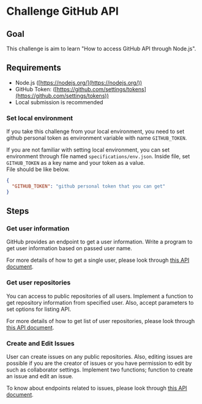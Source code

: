 # Challenge GitHub API

## Goal
This challenge is aim to learn "How to access GitHub API through Node.js".

## Requirements
- Node.js ([https://nodejs.org/](https://nodejs.org/))
- GitHub Token: ([https://github.com/settings/tokens](https://github.com/settings/tokens))
- Local submission is recommended

### Set local environment

If you take this challenge from your local environment, you need to set github personal token as environment variable with name `GITHUB_TOKEN`.

If you are not familiar with setting local environment, you can set environment through file named `specifications/env.json`. Inside file, set `GITHUB_TOKEN` as a key name and your token as a value.  
File should be like below.

```json
{
  "GITHUB_TOKEN": "github personal token that you can get"
}
```

## Steps
### Get user information
GitHub provides an endpoint to get a user information.
Write a program to get user information based on passed user name.

For more details of how to get a single user, please look through [this API document](https://developer.github.com/v3/users/#get-a-single-user).

### Get user repositories
You can access to public repositories of all users. Implement a function to get repository information from specified user.
Also, accept parameters to set options for listing API.

For more details of how to get list of user repositories, please look through [this API document](https://developer.github.com/v3/repos/#list-user-repositories).

### Create and Edit Issues
User can create issues on any public repositories. Also, editing issues are possible if you are the creator of issues or you have permission to edit by such as collaborator settings.
Implement two functions; function to create an issue and edit an issue.

To know about endpoints related to issues, please look through [this API document](https://developer.github.com/v3/issues/#create-an-issue).
